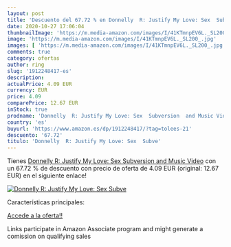 ```yaml
---
layout: post
title: 'Descuento del 67.72 % en Donnelly  R: Justify My Love: Sex  Subve'
date: 2020-10-27 17:06:04
thumbnailImage: 'https://m.media-amazon.com/images/I/41KTmnpEV6L._SL200_.jpg'
image: 'https://m.media-amazon.com/images/I/41KTmnpEV6L._SL200_.jpg'
images: [ 'https://m.media-amazon.com/images/I/41KTmnpEV6L._SL200_.jpg' ]
comments: true
category: ofertas
author: ring
slug: '1912248417-es'
description:
actualPrice: 4.09 EUR
currency: EUR
price: 4.09
comparePrice: 12.67 EUR
inStock: true
prodname: 'Donnelly  R: Justify My Love: Sex  Subversion  and Music Video'
country: 'es'
buyurl: 'https://www.amazon.es/dp/1912248417/?tag=tolees-21'
descuento: '67.72'
titulo: 'Donnelly  R: Justify My Love: Sex  Subve'
---
```


Tienes [Donnelly  R: Justify My Love: Sex  Subversion  and Music Video](https://www.amazon.es/dp/1912248417/?tag=tolees-21) con un 67.72 % de descuento con precio de oferta de 4.09 EUR (original: 12.67 EUR) en el siguiente enlace!

[![Donnelly  R: Justify My Love: Sex  Subve](https://m.media-amazon.com/images/I/41KTmnpEV6L._SL200_.jpg)](https://www.amazon.es/dp/1912248417/?tag=tolees-21)

Características principales:


[Accede a la oferta!!](https://www.amazon.es/dp/1912248417/?tag=tolees-21)

Links participate in Amazon Associate program and might generate a comission on qualifying sales


